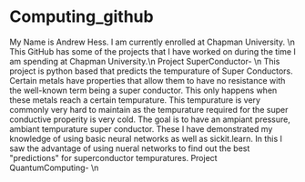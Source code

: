 # Computing_github
My Name is Andrew Hess. I am currently enrolled at Chapman University. \n This GitHub has some of the projects that I have worked on during the time I am spending at Chapman University.\n
Project SuperConductor- \n
This project is python based that predicts the tempurature of Super Conductors. Certain metals have properties that allow them to have no resistance with the well-known term being a super conductor. This only happens when these metals reach a certain tempurature. This tempurature is very commonly very hard to maintain as the tempurature required for the super conductive properity is very cold. The goal is to have an ampiant pressure, ambiant tempurature super conductor. These  I have demonstrated my knowledge of using basic neural networks as well as sickit.learn. In this I saw the advantage of using nueral networks to find out the best "predictions" for superconductor tempuratures.
Project QuantumComputing- \n
